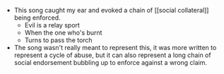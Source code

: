 - This song caught my ear and evoked a chain of [[social collateral]] being enforced.
    - Evil is a relay sport
    - When the one who's burnt
    - Turns to pass the torch
- The song wasn't really meant to represent this, it was more written to represent a cycle of abuse, but it can also represent a long chain of social endorsement bubbling up to enforce against a wrong claim.
